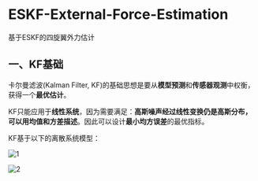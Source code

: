 # ESKF-External-Force-Estimation

基于ESKF的四旋翼外力估计

## 一、KF基础

卡尔曼滤波(Kalman Filter, KF)的基础思想是要从**模型预测**和**传感器观测**中权衡，获得一个**最优估计**。

KF只能应用于**线性系统**，因为需要满足：**高斯噪声经过线性变换仍是高斯分布，可以用均值和方差描述**。因此可以设计**最小均方误差**的最优指标。

KF基于以下的离散系统模型：

![1](https://latex.codecogs.com/png.image?\dpi{120}&space;x_{k+1}=F_{x}\cdot&space;x_{k}&plus;F_{u}\cdot(u_{k}&plus;\eta_{k}))
  
![2](https://latex.codecogs.com/png.image?\dpi{120}&space;z_{k}=H\cdot&space;x_{k}&plus;\nu_{k})

